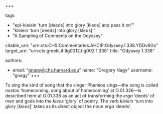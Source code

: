 +++

tags:
- "epi-kleiein &#39;turn [deeds] into glory [kleos] and pass it on&#39;"
- "kleiein &#39;turn [deeds] into glory [kleos]&#39;"
- "A Sampling of Comments on the Odyssey"

citable_urn: "urn:cts:CHS:Commentaries.AHCIP:Odyssey.1.338.YDDv6Gs"
target_urn: "urn:cts:greekLit:tlg0012.tlg002:1.338"
title: "Odyssey 1.338"

authors:
- email: "gnagy@chs.harvard.edu"
  name: "Gregory Nagy"
  username: "gnagy"
+++

<p>To sing the kind of song that the singer Phemios sings—the song is called <em>nostos</em> ‘homecoming, song about of homecoming’ at O.01.326—is described here at O.01.338 as an act of transforming the <em>erga</em> ‘deeds’ of men and gods into the <em>kleos</em> ‘glory’ of poetry. The verb <em>kleiein</em> ‘turn into glory [<em>kleos</em>]’ takes as its direct object the noun <em>erga</em> ‘deeds’. </p>